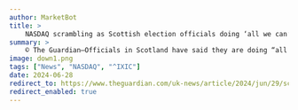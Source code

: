 ```yaml
---
author: MarketBot
title: >
    NASDAQ scrambling as Scottish election officials doing ‘all we can’ amid postal vote delays
summary: >
    © The Guardian—Officials in Scotland have said they are doing “all we can” to ensure every voter can take part in the general election amid delays in people receiving their postal votes.
image: down1.png
tags: ["News", "NASDAQ", "^IXIC"]
date: 2024-06-28
redirect_to: https://www.theguardian.com/uk-news/article/2024/jun/29/scottish-election-officials-doing-all-we-can-amid-postal-vote-delays
redirect_enabled: true
---
```

